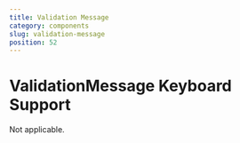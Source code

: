 ```yaml
---
title: Validation Message
category: components
slug: validation-message
position: 52
---
```

# ValidationMessage Keyboard Support

Not applicable.
